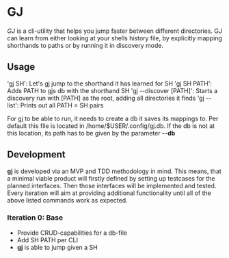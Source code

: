 # GJ

*GJ* is a cli-utility that helps you jump faster between different directories. GJ can learn from either looking at your shells history file, by explicitly mapping shorthands to paths or by running it in discovery mode.

## Usage

'gj SH': Let's gj jump to the shorthand it has learned for SH
'gj SH PATH': Adds PATH to gjs db with the shorthand SH 
'gj --discover [PATH]': Starts a discovery run with [PATH] as the root, adding all directories it finds
'gj --list': Prints out all PATH = SH pairs

For gj to be able to run, it needs to create a db it saves its mappings to. Per default this file is located in /home/$USER/.config/gj.db. If the db is not at this location, its path has to be given by the parameter **--db**

## Development
**gj** is developed via an MVP and TDD methodology in mind. This means, that a minimal viable product will firstly defined by setting up testcases for the planned interfaces. Then those interfaces will be implemented and tested. Every iteration will aim at providing additional functionality until all of the above listed commands work as expected.

### Iteration 0: Base
* Provide CRUD-capabilities for a db-file
* Add SH PATH per CLI
* **gj** is able to jump given a SH
